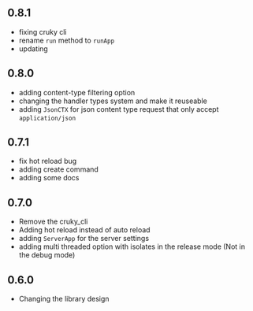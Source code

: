 ## 0.8.1

- fixing cruky cli
- rename `run` method to `runApp`
- updating

## 0.8.0

- adding content-type filtering option
- changing the handler types system and make it reuseable
- adding `JsonCTX` for json content type request that only accept `application/json`

## 0.7.1

- fix hot reload bug
- adding create command
- adding some docs

## 0.7.0

- Remove the cruky_cli
- Adding hot reload instead of auto reload
- adding `ServerApp` for the server settings
- adding multi threaded option with isolates in the release mode (Not in the debug mode)

## 0.6.0

- Changing the library design
